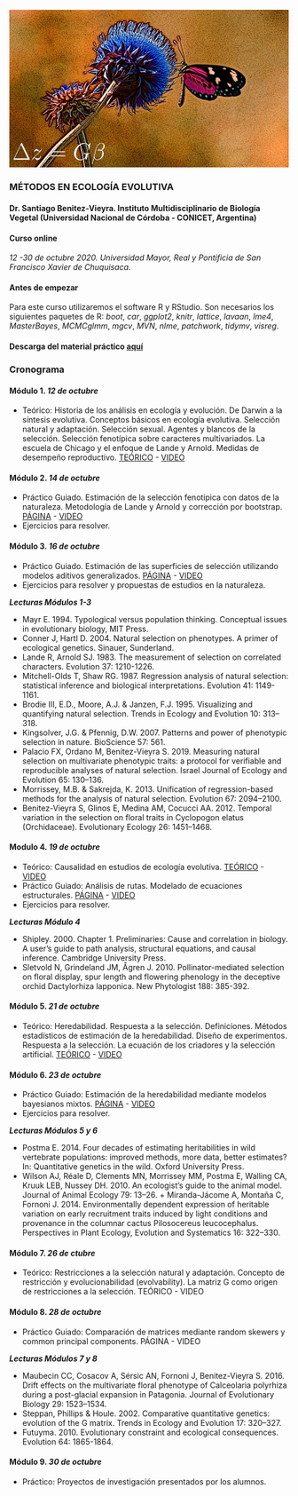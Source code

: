 ![f1](/images/caratula.JPG) 

### MÉTODOS EN ECOLOGÍA EVOLUTIVA

#### Dr. Santiago Benitez-Vieyra. Instituto Multidisciplinario de Biología Vegetal (Universidad Nacional de Córdoba - CONICET, Argentina)

#### Curso online    
*12 -30 de octubre 2020. Universidad Mayor, Real y Pontificia de San Francisco Xavier de Chuquisaca.*    

#### Antes de empezar   
Para este curso utilizaremos el software R y RStudio. Son necesarios los siguientes paquetes de R: *boot*, *car*, *ggplot2*, *knitr*, *lattice*, *lavaan*, *lme4*, *MasterBayes*, *MCMCglmm*, *mgcv*, *MVN*, *nlme*, *patchwork*, *tidymv*, *visreg*.

#### Descarga del material práctico [aquí](https://github.com/santiagombv/m_ecolevol/archive/main.zip)    

### Cronograma    
      
#### Módulo 1. *12 de octubre*   
  + Teórico: Historia de los análisis en ecología y evolución. De Darwin a la síntesis evolutiva. Conceptos básicos en ecología evolutiva. Selección natural y adaptación. Selección sexual. Agentes y blancos de la selección. Selección fenotípica sobre caracteres multivariados. La escuela de Chicago y el enfoque de Lande y Arnold. Medidas de desempeño reproductivo. [TEÓRICO](http://santiagombv.github.io/curso.MEE/teorico1#/) - [VIDEO](https://drive.google.com/file/d/1lw1_Kbr4XrHX31HtlIxPg74j1Qhh-1Tr/view?usp=sharing)       

#### Módulo 2. *14 de octubre*    
  + Práctico Guiado. Estimación de la selección fenotípica con datos de la naturaleza. Metodología de Lande y Arnold y corrección por bootstrap. [PÁGINA](https://santiagombv.github.io/m_ecolevol/practico_1/practico_1) - [VIDEO](https://youtu.be/bek3jFAYHzY)   
  + Ejercicios para resolver.      

#### Módulo 3. *16 de octubre*   
  + Práctico Guiado. Estimación de las superficies de selección utilizando modelos aditivos generalizados. [PÁGINA](https://santiagombv.github.io/m_ecolevol/practico_2/practico_2) - [VIDEO](https://youtu.be/GZyzvr4KSlE)   
  + Ejercicios para resolver y propuestas de estudios en la naturaleza.   
  
***Lecturas Módulos 1-3***   
  + Mayr E. 1994. Typological versus population thinking. Conceptual issues in evolutionary biology, MIT Press.   
  + Conner J, Hartl D. 2004. Natural selection on phenotypes. A primer of ecological genetics. Sinauer, Sunderland.   
  + Lande R, Arnold SJ. 1983. The measurement of selection on correlated characters. Evolution 37: 1210-1226.
  + Mitchell-Olds T, Shaw RG. 1987. Regression analysis of natural selection: statistical inference and biological interpretations. Evolution 41: 1149-1161. 
  + Brodie III, E.D., Moore, A.J. & Janzen, F.J. 1995. Visualizing and quantifying natural selection. Trends in Ecology and Evolution 10: 313–318.
  + Kingsolver, J.G. & Pfennig, D.W. 2007. Patterns and power of phenotypic selection in nature. BioScience 57: 561.
  + Palacio FX, Ordano M, Benitez-Vieyra S. 2019. Measuring natural selection on multivariate phenotypic traits: a protocol for verifiable and reproducible analyses of natural selection. Israel Journal of Ecology and Evolution 65: 130–136. 
  + Morrissey, M.B. & Sakrejda, K. 2013. Unification of regression-based methods for the analysis of natural selection. Evolution 67: 2094–2100.
  + Benitez-Vieyra S, Glinos E, Medina AM, Cocucci AA. 2012. Temporal variation in the selection on floral traits in Cyclopogon elatus (Orchidaceae). Evolutionary Ecology 26: 1451–1468.    
      
#### Modulo 4. *19 de octubre*    
  + Teórico: Causalidad en estudios de ecología evolutiva. [TEÓRICO](http://santiagombv.github.io/curso.MEE/teorico2#/) - [VIDEO](https://youtu.be/n3wqTRzoiEc)   
  + Práctico Guiado: Análisis de rutas. Modelado de ecuaciones estructurales. [PÁGINA](https://santiagombv.github.io/m_ecolevol/practico_3/practico_3) - [VIDEO](https://youtu.be/AGdvVaYxYtM)    
  + Ejercicios para resolver.   

***Lecturas Módulo 4***   
  + Shipley. 2000. Chapter 1. Preliminaries: Cause and correlation in biology. A user’s guide to path analysis, structural equations, and causal inference. Cambridge University Press.    
  + Sletvold N, Grindeland JM, Ågren J. 2010. Pollinator-mediated selection on floral display, spur length and flowering phenology in the deceptive orchid Dactylorhiza lapponica. New Phytologist 188: 385-392.   

#### Módulo 5. *21 de octubre*   
  + Teórico: Heredabilidad. Respuesta a la selección. Definiciones. Métodos estadísticos de estimación de la heredabilidad. Diseño de experimentos. Respuesta a la selección. La ecuación de los criadores y la selección artificial. [TEÓRICO](http://santiagombv.github.io/curso.MEE/teorico3#/) - [VIDEO](https://youtu.be/Ug4FwI_4F2Y)      

#### Módulo 6. *23 de octubre*    
  + Práctico Guiado: Estimación de la heredabilidad mediante modelos bayesianos mixtos. [PÁGINA](https://santiagombv.github.io/m_ecolevol/practico_4/practico_4) - [VIDEO](https://www.youtube.com/watch?v=TaMPkDg-xcg)  
  + Ejercicios para resolver.   

***Lecturas Módulos 5 y 6***   
  + Postma E. 2014. Four decades of estimating heritabilities in wild vertebrate populations: improved methods, more data, better estimates? In: Quantitative genetics in the wild. Oxford University Press.
  + Wilson AJ, Réale D, Clements MN, Morrissey MM, Postma E, Walling CA, Kruuk LEB, Nussey DH. 2010. An ecologist’s guide to the animal model. Journal of Animal Ecology 79: 13–26.     + Miranda-Jácome A, Montaña C, Fornoni J. 2014. Environmentally dependent expression of heritable variation on early recruitment traits induced by light conditions and provenance in the columnar cactus Pilosocereus leucocephalus. Perspectives in Plant Ecology, Evolution and Systematics 16: 322–330.    

#### Módulo 7. *26 de ctubre*     
  + Teórico: Restricciones a la selección natural y adaptación. Concepto de restricción y evolucionabilidad (evolvability). La matriz G como origen de restricciones a la selección. TEÓRICO - VIDEO 

#### Módulo 8. *28 de octubre*     
  + Práctico Guiado: Comparación de matrices mediante random skewers y common principal components. PÁGINA - VIDEO    

***Lecturas Módulos 7 y 8***   
  + Maubecin CC, Cosacov A, Sérsic AN, Fornoni J, Benitez-Vieyra S. 2016. Drift effects on the multivariate floral phenotype of Calceolaria polyrhiza during a post-glacial expansion in Patagonia. Journal of Evolutionary Biology 29: 1523–1534.   
  + Steppan, Phillips & Houle. 2002. Comparative quantitative genetics: evolution of the G matrix. Trends in Ecology and Evolution 17: 320–327.   
  + Futuyma. 2010. Evolutionary constraint and ecological consequences. Evolution 64: 1865-1864.   

#### Módulo 9. *30 de octubre*
  + Práctico: Proyectos de investigación presentados por los alumnos.   

